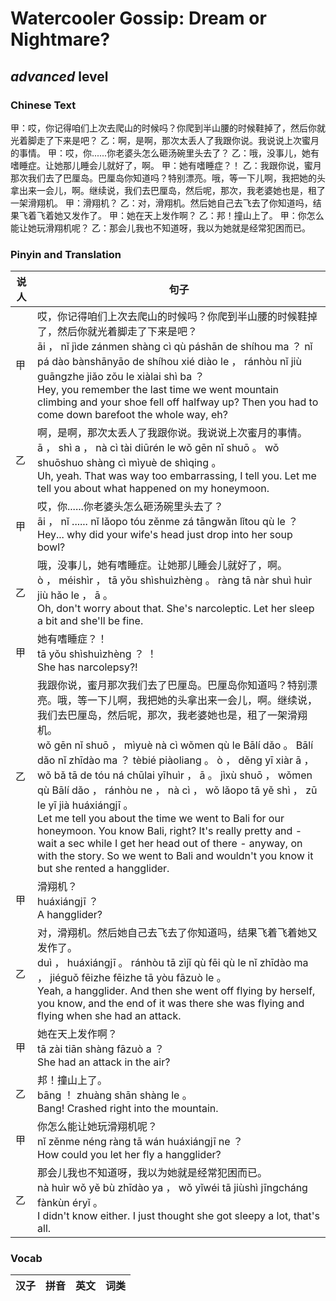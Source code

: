 # Watercooler Gossip: Dream or Nightmare?
## *advanced* level

### Chinese Text
甲：哎，你记得咱们上次去爬山的时候吗？你爬到半山腰的时候鞋掉了，然后你就光着脚走了下来是吧？
乙：啊，是啊，那次太丢人了我跟你说。我说说上次蜜月的事情。
甲：哎，你......你老婆头怎么砸汤碗里头去了？
乙：哦，没事儿，她有嗜睡症。让她那儿睡会儿就好了，啊。
甲：她有嗜睡症？！
乙：我跟你说，蜜月那次我们去了巴厘岛。巴厘岛你知道吗？特别漂亮。哦，等一下儿啊，我把她的头拿出来一会儿，啊。继续说，我们去巴厘岛，然后呢，那次，我老婆她也是，租了一架滑翔机。
甲：滑翔机？
乙：对，滑翔机。然后她自己去飞去了你知道吗，结果飞着飞着她又发作了。
甲：她在天上发作啊？
乙：邦！撞山上了。
甲：你怎么能让她玩滑翔机呢？
乙：那会儿我也不知道呀，我以为她就是经常犯困而已。

### Pinyin and Translation
|说人|句子|
|----|----|
|甲|哎，你记得咱们上次去爬山的时候吗？你爬到半山腰的时候鞋掉了，然后你就光着脚走了下来是吧？<br />āi ， nǐ jìde zánmen shàng cì qù páshān de shíhou ma ？ nǐ pá dào bànshānyāo de shíhou xié diào le ， ránhòu nǐ jiù guāngzhe jiǎo zǒu le xiàlai shì ba ？<br />Hey, you remember the last time we went mountain climbing and your shoe fell off halfway up? Then you had to come down barefoot the whole way, eh?|
|乙|啊，是啊，那次太丢人了我跟你说。我说说上次蜜月的事情。<br />ā ， shì a ， nà cì tài diūrén le wǒ gēn nǐ shuō 。 wǒ shuōshuo shàng cì mìyuè de shìqing 。<br />Uh, yeah. That was way too embarrassing, I tell you. Let me tell you about what happened on my honeymoon.|
|甲|哎，你......你老婆头怎么砸汤碗里头去了？<br />āi ， nǐ ...... nǐ lǎopo tóu zěnme zá tāngwǎn lǐtou qù le ？<br />Hey... why did your wife's head just drop into her soup bowl?|
|乙|哦，没事儿，她有嗜睡症。让她那儿睡会儿就好了，啊。<br />ò ， méishìr ， tā yǒu shìshuìzhèng 。 ràng tā nàr shuì huìr jiù hǎo le ， ā 。<br />Oh, don't worry about that. She's narcoleptic. Let her sleep a bit and she'll be fine.|
|甲|她有嗜睡症？！<br />tā yǒu shìshuìzhèng ？ ！<br />She has narcolepsy?!|
|乙|我跟你说，蜜月那次我们去了巴厘岛。巴厘岛你知道吗？特别漂亮。哦，等一下儿啊，我把她的头拿出来一会儿，啊。继续说，我们去巴厘岛，然后呢，那次，我老婆她也是，租了一架滑翔机。<br />wǒ gēn nǐ shuō ， mìyuè nà cì wǒmen qù le Bālí dǎo 。 Bālí dǎo nǐ zhīdào ma ？ tèbié piàoliang 。 ò ， děng yī xiàr ā ， wǒ bǎ tā de tóu ná chūlai yīhuìr ， ā 。 jìxù shuō ， wǒmen qù Bālí dǎo ， ránhòu ne ， nà cì ， wǒ lǎopo tā yě shì ， zū le yī jià huáxiángjī 。<br />Let me tell you about the time we went to Bali for our honeymoon. You know Bali, right? It's really pretty and - wait a sec while I get her head out of there - anyway, on with the story. So we went to Bali and wouldn't you know it but she rented a hangglider.|
|甲|滑翔机？<br />huáxiángjī ？<br />A hangglider?|
|乙|对，滑翔机。然后她自己去飞去了你知道吗，结果飞着飞着她又发作了。<br />duì ， huáxiángjī 。 ránhòu tā zìjǐ qù fēi qù le nǐ zhīdào ma ， jiéguǒ fēizhe fēizhe tā yòu fāzuò le 。<br />Yeah, a hangglider. And then she went off flying by herself, you know, and the end of it was there she was flying and flying when she had an attack.|
|甲|她在天上发作啊？<br />tā zài tiān shàng fāzuò a ？<br />She had an attack in the air?|
|乙|邦！撞山上了。<br />bāng ！ zhuàng shān shàng le 。<br />Bang! Crashed right into the mountain.|
|甲|你怎么能让她玩滑翔机呢？<br />nǐ zěnme néng ràng tā wán huáxiángjī ne ？<br />How could you let her fly a hangglider?|
|乙|那会儿我也不知道呀，我以为她就是经常犯困而已。<br />nà huìr wǒ yě bù zhīdào ya ， wǒ yǐwéi tā jiùshì jīngcháng fànkùn éryǐ 。<br />I didn't know either. I just thought she got sleepy a lot, that's all.|
### Vocab
|汉子|拼音|英文|词类|
|----|----|----|----|